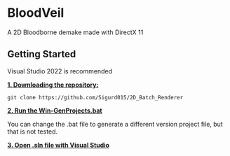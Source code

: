 # BloodVeil

A 2D Bloodborne demake made with DirectX 11

## Getting Started

Visual Studio 2022 is recommended

<ins>**1. Downloading the repository:**</ins>

```
git clone https://github.com/Sigurd015/2D_Batch_Renderer
```

<ins>**2. Run the [Win-GenProjects.bat](https://github.com/Sigurd015/Hanabi/blob/main/Win-GenProjects.bat)**</ins>

You can change the .bat file to generate a different version project file, but that is not tested.

<ins>**3. Open .sln file with Visual Studio**</ins>
